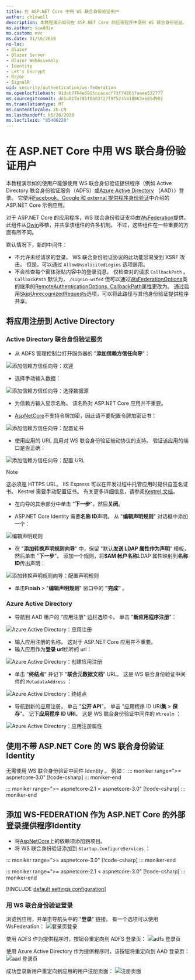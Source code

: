```yaml
---
title: 在 ASP.NET Core 中用 WS 联合身份验证用户
author: chlowell
description: 本教程演示如何在 ASP.NET Core 的应用程序中使用 WS 联合身份验证。
ms.author: scaddie
ms.custom: mvc
ms.date: 01/16/2019
no-loc:
- Blazor
- Blazor Server
- Blazor WebAssembly
- Identity
- Let's Encrypt
- Razor
- SignalR
uid: security/authentication/ws-federation
ms.openlocfilehash: 91dab7764e6915ccacacf73f74861faaee532777
ms.sourcegitcommit: d65a027e78bf0b83727f975235a18863e685d902
ms.translationtype: MT
ms.contentlocale: zh-CN
ms.lasthandoff: 06/26/2020
ms.locfileid: "85406220"
---
```

# <a name="authenticate-users-with-ws-federation-in-aspnet-core"></a>在 ASP.NET Core 中用 WS 联合身份验证用户

本教程演示如何使用户能够使用 WS 联合身份验证提供程序（例如 Active Directory 联合身份验证服务（ADFS）或[Azure Active Directory](/azure/active-directory/) （AAD））登录。 它使用[Facebook、Google 和 external 提供程序身份验证](xref:security/authentication/social/index)中介绍的 ASP.NET Core 示例应用。

对于 ASP.NET Core 的应用程序，WS 联合身份验证支持由[WsFederation](https://www.nuget.org/packages/Microsoft.AspNetCore.Authentication.WsFederation)提供。 此组件从[Owin](https://www.nuget.org/packages/Microsoft.Owin.Security.WsFederation)移植，并共享该组件的许多机制。 不过，这些组件在一些重要的方面有所不同。

默认情况下，新的中间件：

* 不允许未经请求的登录。 WS 联合身份验证协议的此功能容易受到 XSRF 攻击。 但是，可以通过 `AllowUnsolicitedLogins` 选项启用。
* 不会检查每个窗体张贴内容中的登录消息。 仅检查对的请求 `CallbackPath` 。 `CallbackPath` 默认为， `/signin-wsfed` 但可以通过[WsFederationOptions](/dotnet/api/microsoft.aspnetcore.authentication.wsfederation.wsfederationoptions)类的继承的[RemoteAuthenticationOptions. CallbackPath](/dotnet/api/microsoft.aspnetcore.authentication.remoteauthenticationoptions.callbackpath)属性更改为。 通过启用[SkipUnrecognizedRequests](/dotnet/api/microsoft.aspnetcore.authentication.wsfederation.wsfederationoptions.skipunrecognizedrequests)选项，可以将此路径与其他身份验证提供程序共享。

## <a name="register-the-app-with-active-directory"></a>将应用注册到 Active Directory

### <a name="active-directory-federation-services"></a>Active Directory 联合身份验证服务

* 从 ADFS 管理控制台打开服务器的 "**添加信赖方信任向导**"：

![添加信赖方信任向导：欢迎](ws-federation/_static/AdfsAddTrust.png)

* 选择手动输入数据：

![添加信赖方信任向导：选择数据源](ws-federation/_static/AdfsSelectDataSource.png)

* 为信赖方输入显示名称。 该名称对 ASP.NET Core 应用并不重要。

* [AspNetCore](https://www.nuget.org/packages/Microsoft.AspNetCore.Authentication.WsFederation)不支持令牌加密，因此请不要配置令牌加密证书：

![添加信赖方信任向导：配置证书](ws-federation/_static/AdfsConfigureCert.png)

* 使用应用的 URL 启用对 WS 联合身份验证被动协议的支持。 验证该应用的端口是否正确：

![添加信赖方信任向导：配置 URL](ws-federation/_static/AdfsConfigureUrl.png)

> [!NOTE]
> 这必须是 HTTPS URL。 IIS Express 可以在开发过程中托管应用时提供自签名证书。 Kestrel 需要手动配置证书。 有关更多详细信息，请参阅[Kestrel 文档](xref:fundamentals/servers/kestrel)。

* 在向导的其余部分中单击 "**下一步**"，然后**关闭**。

* ASP.NET Core Identity 需要**名称 ID**声明。 从 "**编辑声明规则**" 对话框中添加一个：

![编辑声明规则](ws-federation/_static/EditClaimRules.png)

* 在 "**添加转换声明规则向导**" 中，保留 "默认**发送 LDAP 属性作为声明**" 模板，然后单击 "**下一步**"。 添加一个规则，将**SAM 帐户名称**LDAP 属性映射到**名称 ID**传出声明：

![添加转换声明规则向导：配置声明规则](ws-federation/_static/AddTransformClaimRule.png)

* 单击**Finish**  >  "**编辑声明规则**" 窗口中的 **"完成"** 。

### <a name="azure-active-directory"></a>Azure Active Directory

* 导航到 AAD 租户的 "应用注册" 边栏选项卡。 单击 "**新应用程序注册**"：

![Azure Active Directory：应用注册](ws-federation/_static/AadNewAppRegistration.png)

* 输入应用注册的名称。 这对于 ASP.NET Core 应用并不重要。
* 输入应用作为**登录 url**侦听的 url：

![Azure Active Directory：创建应用注册](ws-federation/_static/AadCreateAppRegistration.png)

* 单击 "**终结点**" 并记下 "**联合元数据文档**" URL。 这是 WS 联合身份验证中间件的 `MetadataAddress` ：

![Azure Active Directory：终结点](ws-federation/_static/AadFederationMetadataDocument.png)

* 导航到新的应用注册。 单击 "**公开 API**"。 单击 "应用程序 ID URI**集**  >  **保存**"。 记下**应用程序 ID URI**。 这是 WS 联合身份验证中间件的 `Wtrealm` ：

![Azure Active Directory：应用注册属性](ws-federation/_static/AadAppIdUri.png)

## <a name="use-ws-federation-without-aspnet-core-identity"></a>使用不带 ASP.NET Core 的 WS 联合身份验证Identity

无需使用 WS 联合身份验证中间件 Identity 。 例如：
::: moniker range=">= aspnetcore-3.0"
[!code-csharp[](ws-federation/samples/StartupNon31.cs?name=snippet)]
::: moniker-end

::: moniker range=">= aspnetcore-2.1 < aspnetcore-3.0"
[!code-csharp[](ws-federation/samples/StartupNon21.cs?name=snippet)]
::: moniker-end

## <a name="add-ws-federation-as-an-external-login-provider-for-aspnet-core-identity"></a>添加 WS-FEDERATION 作为 ASP.NET Core 的外部登录提供程序Identity

* 将[AspNetCore](https://www.nuget.org/packages/Microsoft.AspNetCore.Authentication.WsFederation)上的依赖项添加到项目。
* 将 WS 联合身份验证添加到 `Startup.ConfigureServices` ：

::: moniker range=">= aspnetcore-3.0"
[!code-csharp[](ws-federation/samples/Startup31.cs?name=snippet)]
::: moniker-end

::: moniker range=">= aspnetcore-2.1 < aspnetcore-3.0"
[!code-csharp[](ws-federation/samples/Startup21.cs?name=snippet)]
::: moniker-end

[!INCLUDE [default settings configuration](social/includes/default-settings.md)]

### <a name="log-in-with-ws-federation"></a>用 WS 联合身份验证登录

浏览到应用，并单击导航头中的 "**登录**" 链接。 有一个选项可以使用 WsFederation： ![ 登录页登录](ws-federation/_static/WsFederationButton.png)

使用 ADFS 作为提供程序时，按钮会重定向到 ADFS 登录页： ![ adfs 登录页](ws-federation/_static/AdfsLoginPage.png)

使用 Azure Active Directory 作为提供程序时，该按钮将重定向到 AAD 登录页： ![ aad 登录页](ws-federation/_static/AadSignIn.png)

成功登录新用户重定向到应用的用户注册页面： ![ 注册页面](ws-federation/_static/Register.png)
